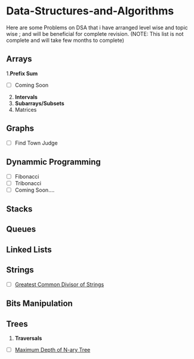 # Data-Structures-and-Algorithms
Here are some Problems on DSA that i have arranged level wise and topic wise ; and will be beneficial for complete revision.
(NOTE: This list is not complete and will take few months to complete)
## Arrays
  1.**Prefix Sum** 
  - [ ] Coming Soon
2. **Intervals**
3. **Subarrays/Subsets**
4. Matrices


## Graphs
- [ ] Find Town Judge

## Dynammic Programming
- [ ] Fibonacci 
- [ ] Tribonacci
- [ ] Coming Soon....

## Stacks
## Queues
## Linked Lists
## Strings
- [ ] [Greatest Common Divisor of Strings](https://leetcode.com/problems/greatest-common-divisor-of-strings/)
## Bits Manipulation

## Trees
1. **Traversals**
  - [ ] [Maximum Depth of N-ary Tree](https://leetcode.com/problems/maximum-depth-of-n-ary-tree/description/)
